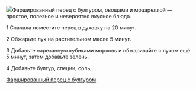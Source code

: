 <!--2025-09-14 19:17:51-->
<div class="yb">
  <div class="rss povarenok"><a href="https://www.povarenok.ru/recipes/show/183079/"><img src="https://www.povarenok.ru/data/cache/2025sep/14/17/3189919_78871-640x480.jpg"></a>Фаршированный перец с булгуром, овощами и моцареллой — простое, полезное и невероятно вкусное блюдо.


1
Сначала поместите перец в духовку на 20 минут.

2
Обжарьте лук на растительном масле 5 минут.

3
Добавьте нарезанную кубиками морковь и обжаривайте с луком ещё 5 минут, затем добавьте зелень.

4
Добавьте булгур, специи, соль,... <p class="titl"><a href="https://www.povarenok.ru/recipes/show/183079/">Фаршированный перец с булгуром</a></p></div>
</div>
